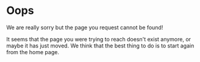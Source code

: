 <!-- Error Page Contents -->
<div class="oops">

# Oops

We are really sorry but the page you request cannot be found!

It seems that the page you were trying to reach doesn't exist anymore, or maybe it has just moved. We think that the best thing to do is to start again from the home page.

</div><!-- /.error page contents -->
